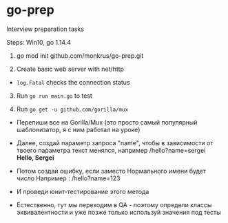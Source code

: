 # go-prep
Interview preparation tasks

Steps:
Win10, go 1.14.4 
1. go mod init github.com/monkrus/go-prep.git

2. Create basic web server with net/http
- `log.Fatal` checks the connection status

3. Run `go run main.go` to test

4. Run `go get -u github.com/gorilla/mux` 



- Перепиши все на Gorilla/Mux (это просто самый популярный шаблонизатор, я с ним работал на уроке)

- Далее, создай параметр запроса "name", чтобы в зависимости от твоего параметра текст менялся, например
/hello?name=sergei
<b>Hello, Sergei</b>

- Потом создай ошибку, если заместо Нормального имени будет число
Например : /hello?name=123

- И проведи юнит-тестирование этого метода

- Естественно, тут мы переходим в QA - поэтому определи классы эквивалентности и уже позже только используй значения под тесты